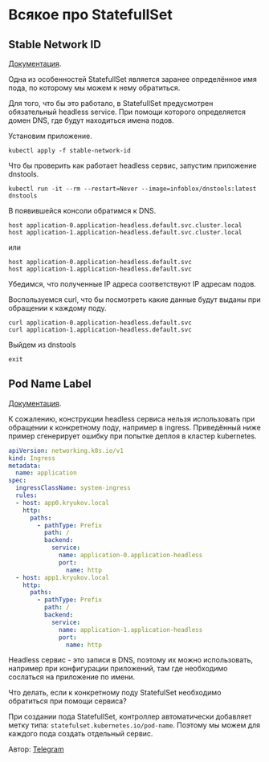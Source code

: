 # Всякое про StatefullSet

## Stable Network ID

[Документация](https://kubernetes.io/docs/concepts/workloads/controllers/statefulset/#stable-network-id).

Одна из особенностей StatefullSet является заранее определённое имя
пода, по которому мы можем к нему обратиться.

Для того, что бы это работало, в StatefullSet предусмотрен обязательный
headless service. При помощи которого определяется домен DNS, где
будут находиться имена подов.

Установим приложение.

```shell
kubectl apply -f stable-network-id
```

Что бы проверить как работает headless сервис, запустим приложение dnstools.

```shell
kubectl run -it --rm --restart=Never --image=infoblox/dnstools:latest dnstools
```

В появившейся консоли обратимся к DNS.

```shell
host application-0.application-headless.default.svc.cluster.local
host application-1.application-headless.default.svc.cluster.local
```

или

```shell
host application-0.application-headless.default.svc
host application-1.application-headless.default.svc
```

Убедимся, что полученные IP адреса соответствуют IP адресам подов.

Воспользуемся curl, что бы посмотреть какие данные будут выданы
при обращении к каждому поду.

```shell
curl application-0.application-headless.default.svc
curl application-1.application-headless.default.svc
```

Выйдем из dnstools

```shell
exit
```

## Pod Name Label

[Документация](https://kubernetes.io/docs/concepts/workloads/controllers/statefulset/#pod-name-label).

К сожалению, конструкции headless сервиса нельзя использовать при
обращении к конкретному поду, например в ingress. Приведённый ниже пример
сгенерирует ошибку при попытке деплоя в кластер kubernetes.

```yaml
apiVersion: networking.k8s.io/v1
kind: Ingress
metadata:
  name: application
spec:
  ingressClassName: system-ingress
  rules:
  - host: app0.kryukov.local
    http:
      paths:
        - pathType: Prefix
          path: /
          backend:
            service:
              name: application-0.application-headless
              port:
                name: http
  - host: app1.kryukov.local
    http:
      paths:
        - pathType: Prefix
          path: /
          backend:
            service:
              name: application-1.application-headless
              port:
                name: http
```

Headless сервис - это записи в DNS, поэтому их можно использовать,
например при конфигурации приложений, там где необходимо сослаться
на приложение по имени.

Что делать, если к конкретному поду StatefulSet необходимо обратиться
при помощи сервиса?

При создании пода StatefullSet, контроллер автоматически добавляет
метку типа: `statefulset.kubernetes.io/pod-name`. Поэтому мы можем для
каждого пода создать отдельный сервис.

Автор: [Telegram](https://t.me/arturkryukov/95)
